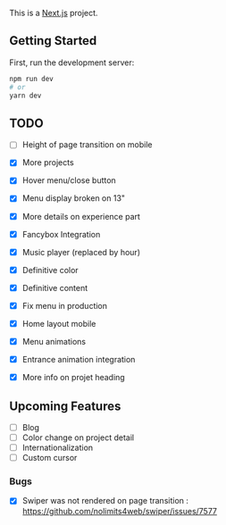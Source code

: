 This is a [Next.js](https://nextjs.org) project.

## Getting Started

First, run the development server:

```bash
npm run dev
# or
yarn dev
```

## TODO
- [ ] Height of page transition on mobile

- [x] More projects
- [x] Hover menu/close button
- [x] Menu display broken on 13"
- [x] More details on experience part
- [x] Fancybox Integration
- [x] Music player (replaced by hour)
- [x] Definitive color
- [x] Definitive content
- [x] Fix menu in production
- [x] Home layout mobile
- [x] Menu animations
- [x] Entrance animation integration
- [x] More info on projet heading

## Upcoming Features
- [ ] Blog
- [ ] Color change on project detail
- [ ] Internationalization
- [ ] Custom cursor
    
### Bugs
- [x] Swiper was not rendered on page transition : https://github.com/nolimits4web/swiper/issues/7577

